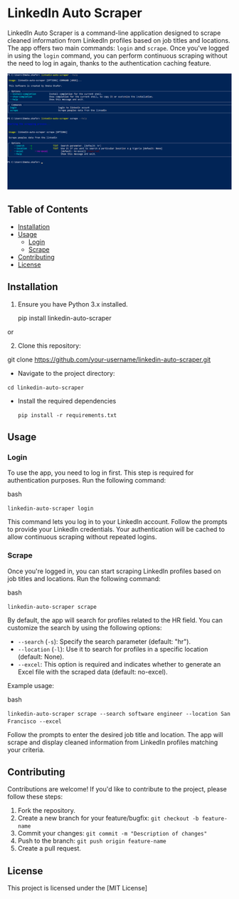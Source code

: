 
# LinkedIn Auto Scraper

LinkedIn Auto Scraper is a command-line application designed to scrape cleaned information from LinkedIn profiles based on job titles and locations. The app offers two main commands: `login` and `scrape`. Once you've logged in using the `login` command, you can perform continuous scraping without the need to log in again, thanks to the authentication caching feature.

![linkedin-auto-scraper](Screenshot.png)

## Table of Contents

-   [Installation](https://chat.openai.com/c/b42c6a84-5afc-4a4e-a9ae-23be4b649973#installation)
-   [Usage](https://chat.openai.com/c/b42c6a84-5afc-4a4e-a9ae-23be4b649973#usage)
    -   [Login](https://chat.openai.com/c/b42c6a84-5afc-4a4e-a9ae-23be4b649973#login)
    -   [Scrape](https://chat.openai.com/c/b42c6a84-5afc-4a4e-a9ae-23be4b649973#scrape)
-   [Contributing](https://chat.openai.com/c/b42c6a84-5afc-4a4e-a9ae-23be4b649973#contributing)
-   [License](https://chat.openai.com/c/b42c6a84-5afc-4a4e-a9ae-23be4b649973#license)

## Installation

1.  Ensure you have Python 3.x installed.

   	pip install linkedin-auto-scraper

or
    
2.  Clone this repository:

   git clone https://github.com/your-username/linkedin-auto-scraper.git
    
-   Navigate to the project directory: 
    
   `cd linkedin-auto-scraper` 
    
-   Install the required dependencies  

	 `pip install -r requirements.txt` 
    

## Usage

### Login

To use the app, you need to log in first. This step is required for authentication purposes. Run the following command:

bash

`linkedin-auto-scraper login` 

This command lets you log in to your LinkedIn account. Follow the prompts to provide your LinkedIn credentials. Your authentication will be cached to allow continuous scraping without repeated logins.

### Scrape

Once you're logged in, you can start scraping LinkedIn profiles based on job titles and locations. Run the following command:

bash

`linkedin-auto-scraper scrape` 

By default, the app will search for profiles related to the HR field. You can customize the search by using the following options:

-   `--search` (`-s`): Specify the search parameter (default: "hr").
-   `--location` (`-l`): Use it to search for profiles in a specific location (default: None).
-   `--excel`: This option is required and indicates whether to generate an Excel file with the scraped data (default: no-excel).

Example usage:

bash

`linkedin-auto-scraper scrape --search software engineer --location San Francisco --excel` 

Follow the prompts to enter the desired job title and location. The app will scrape and display cleaned information from LinkedIn profiles matching your criteria.

## Contributing

Contributions are welcome! If you'd like to contribute to the project, please follow these steps:

1.  Fork the repository.
2.  Create a new branch for your feature/bugfix: `git checkout -b feature-name`
3.  Commit your changes: `git commit -m "Description of changes"`
4.  Push to the branch: `git push origin feature-name`
5.  Create a pull request.

## License

This project is licensed under the [MIT License]
